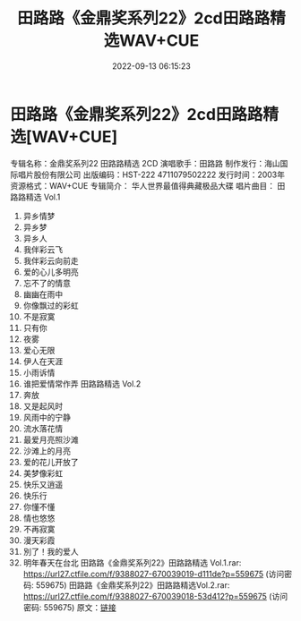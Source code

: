 ﻿---
title: 田路路《金鼎奖系列22》2cd田路路精选WAV+CUE
date: 2022-09-13 06:15:23
categories: WAV车载音乐、镜像
tags: 华语中文
---
# 田路路《金鼎奖系列22》2cd田路路精选[WAV+CUE]

专辑名称：金鼎奖系列22 田路路精选 2CD
演唱歌手：田路路
制作发行：海山国际唱片股份有限公司
出版编码：HST-222 4711079502222
发行时间：2003年
资源格式：WAV+CUE
专辑简介：
华人世界最值得典藏极品大碟
唱片曲目：
田路路精选 Vol.1
01. 异乡情梦
02. 异乡梦
03. 异乡人
04. 我伴彩云飞
05. 我伴彩云向前走
06. 爱的心儿多明亮
07. 忘不了的情意
08. 幽幽在雨中
09. 你像飘过的彩虹
10. 不是寂寞
11. 只有你
12. 夜雾
13. 爱心无限
14. 伊人在天涯
15. 小雨诉情
16. 谁把爱情常作弄
田路路精选 Vol.2
01. 奔放
02. 又是起风时
03. 风雨中的宁静
04. 流水落花情
05. 最爱月亮照沙滩
06. 沙滩上的月亮
07. 爱的花儿开放了
08. 美梦像彩虹
09. 快乐又逍遥
10. 快乐行
11. 你懂不懂
12. 情也悠悠
13. 不再寂寞
14. 漫天彩霞
15. 別了！我的爱人
16. 明年春天在台北
田路路《金鼎奖系列22》田路路精选 Vol.1.rar: https://url27.ctfile.com/f/9388027-670039019-d111de?p=559675
(访问密码: 559675)
田路路《金鼎奖系列22》田路路精选Vol.2.rar: https://url27.ctfile.com/f/9388027-670039018-53d412?p=559675
(访问密码: 559675)
原文：[链接](https://blog.sina.com.cn/s/blog_1647c7e7601030zdn.html)